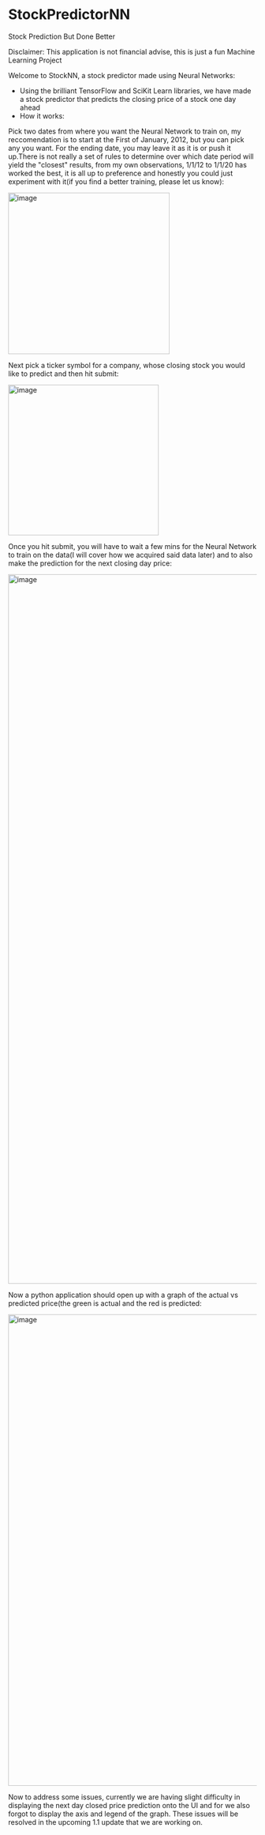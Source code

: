 # StockPredictorNN

Stock Prediction But Done Better


Disclaimer: This application is not financial advise, this is just a fun Machine Learning Project



Welcome to StockNN, a stock predictor made using Neural Networks:

- Using the brilliant TensorFlow and SciKit Learn libraries, we have made a stock predictor that predicts the closing price of a stock one day ahead
- How it works:
  
Pick two dates from where you want the Neural Network to train on, my reccomendation is to start at the First of January, 2012, but you can pick any you want. For the ending date, you may leave it as it is or push it up.There is not really a set of rules to determine over which date period will yield the "closest" results, from my own observations, 1/1/12 to 1/1/20 has worked the best, it is all up to preference and honestly you could just experiment with it(if you find a better training, please let us know):

<img width="327" alt="image" src="https://user-images.githubusercontent.com/25334323/113241763-52a45200-927d-11eb-99a9-ee8fdcada20a.png">


  

Next pick a ticker symbol for a company, whose closing stock you would like to predict and then hit submit:

<img width="305" alt="image" src="https://user-images.githubusercontent.com/25334323/113241805-6780e580-927d-11eb-9724-6e0ad950a0ce.png">


Once you hit submit, you will have to wait a few mins for the Neural Network to train on the data(I will cover how we acquired said data later) and to also make the prediction for the next closing day price:

<img width="1437" alt="image" src="https://user-images.githubusercontent.com/25334323/113241952-c2b2d800-927d-11eb-8775-a9f61b6a68ce.png">


Now a python application should open up with a graph of the actual vs predicted price(the green is actual and the red is predicted:

<img width="955" alt="image" src="https://user-images.githubusercontent.com/25334323/113459007-3a9a1300-93e2-11eb-93ff-0225ed436531.png">


Now to address some issues, currently we are having slight difficulty in displaying the next day closed price prediction onto the UI and for we also forgot to display the axis and legend of the graph. These issues will be resolved in the upcoming 1.1 update that we are working on.









